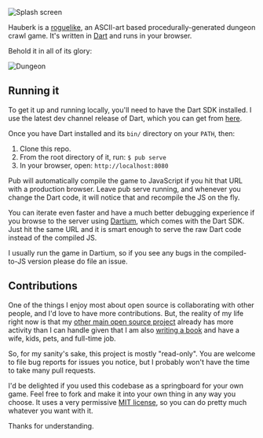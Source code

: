 ![Splash screen][splash]

Hauberk is a [roguelike][], an ASCII-art based procedurally-generated dungeon crawl game. It's written in [Dart] and runs in your browser.

Behold it in all of its glory:

![Dungeon][]

## Running it

To get it up and running locally, you'll need to have the Dart SDK installed.
I use the latest dev channel release of Dart, which you can get from
[here][sdk].

Once you have Dart installed and its `bin/` directory on your `PATH`, then:

1. Clone this repo.
2. From the root directory of it, run: `$ pub serve`
3. In your browser, open: `http://localhost:8080`

Pub will automatically compile the game to JavaScript if you hit that URL with
a production browser. Leave pub serve running, and whenever you change the Dart
code, it will notice that and recompile the JS on the fly.

You can iterate even faster and have a much better debugging experience if you
browse to the server using [Dartium][], which comes with the Dart SDK. Just hit
the same URL and it is smart enough to serve the raw Dart code instead of the
compiled JS.

I usually run the game in Dartium, so if you see any bugs in the compiled-to-JS
version please do file an issue.

## Contributions

One of the things I enjoy most about open source is collaborating with other
people, and I'd love to have more contributions. But, the reality of my life
right now is that my [other main open source project][wren] already has more
activity than I can handle given that I am also [writing a book][book] and have
a wife, kids, pets, and full-time job.

[wren]: https://github.com/munificent/wren
[book]: http://www.craftinginterpreters.com/

So, for my sanity's sake, this project is mostly "read-only". You are welcome to
file bug reports for issues you notice, but I probably won't have the time to
take many pull requests.

I'd be delighted if you used this codebase as a springboard for your own game.
Feel free to fork and make it into your own thing in any way you choose. It uses
a very permissive [MIT license][], so you can do pretty much whatever you want
with it.

Thanks for understanding.

[roguelike]: http://en.wikipedia.org/wiki/Roguelike
[dart]: http://dartlang.org
[splash]: http://i.imgur.com/qWq2UU7.gif
[dungeon]: http://i.imgur.com/0Lrc3dn.gif
[sdk]: https://www.dartlang.org/tools/download.html
[dartium]: https://www.dartlang.org/tools/dartium/
[mit license]: https://github.com/munificent/hauberk/blob/master/COPYRIGHT
